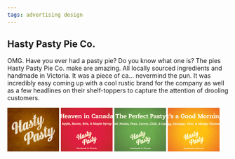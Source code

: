 ```yaml
---
tags: advertising design
---
```


<article>
<h1>Hasty Pasty Pie Co.</h1>
<section>
<p>OMG. Have you ever had a pasty pie? Do you know what one is? The pies Hasty Pasty Pie Co. make are amazing. All locally sourced ingredients and handmade in Victoria. It was a piece of ca&hellip; nevermind the pun. It was incredibly easy coming up with a cool rustic brand for the company as well as a few headlines on their shelf-toppers to capture the attention of drooling customers.</p>
</section>
<aside><div class="left">
<a href="images/hastyPasty.jpg" class="luminous" title="Hasty Pasty logo" rel="HastyPasty"><img src="images/hastyPasty-thumb.jpg" width="118" height="100"></a>
<a href="images/hastyPasty2.jpg" class="luminous" title="Hasty Pasty shelf topper" rel="HastyPasty"><img src="images/hastyPasty2-thumb.jpg" width="118" height="100"></a>
<a href="images/hastyPasty3.jpg" class="luminous" title="Hasty Pasty shelf topper" rel="HastyPasty"><img src="images/hastyPasty3-thumb.jpg" width="118" height="100"></a>
<a href="images/hastyPasty4.jpg" class="luminous" title="Hasty Pasty shelf topper" rel="HastyPasty"><img src="images/hastyPasty4-thumb.jpg" width="118" height="100"></a>
</div></aside>
</article>
<div class="clear"></div>
